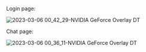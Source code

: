 
Login page: 

![2023-03-06 00_42_29-NVIDIA GeForce Overlay DT](https://user-images.githubusercontent.com/76654674/222987678-8d5e3246-0229-41b8-a80e-19ac42c86bac.png)


Chat page:

![2023-03-06 00_36_11-NVIDIA GeForce Overlay DT](https://user-images.githubusercontent.com/76654674/222987510-1ad34d99-eb42-473f-8904-602880569af5.png)
